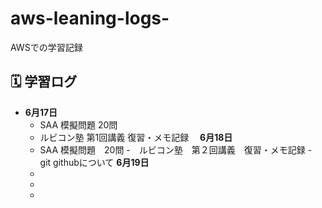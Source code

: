 # aws-leaning-logs-

AWSでの学習記録　
## 🗓 学習ログ
- **6月17日**
  - SAA 模擬問題 20問
  - ルビコン塾 第1回講義 復習・メモ記録
　**6月18日**
  - SAA 模擬問題　20問
  -　ルビコン塾　第２回講義　復習・メモ記録
  -　git githubについて
  **6月19日**
  -
  -
  -
    


